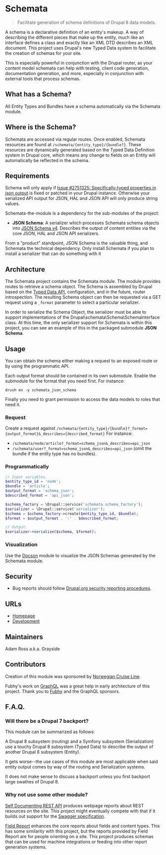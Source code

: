 # Schemata

> Facilitate generation of schema definitions of Drupal 8 data models.

A schema is a declarative definition of an entity's makeup. A way of describing
the different pieces that make up the entity, much like an interface defines a
class and exactly like an XML DTD describes an XML document. This project uses
Drupal's new Typed Data system to facilitate the creation of schemas for your
site.

This is especially powerful in conjunction with the Drupal router, as your
content model schemata can help with testing, client code generation,
documentation generation, and more, especially in conjunction with external
tools that process schemas.

## What has a Schema?

All Entity Types and Bundles have a schema automatically via the Schemata module.

## Where is the Schema?

Schemata are accessed via regular routes. Once enabled, Schemata resources are
found at `/schemata/{entity_type}/{bundle?}`. These resources are dynamically
generated based on the Typed Data Definition system in Drupal core, which means
any change to fields on an Entity will automatically be reflected in the schema.

## Requirements

Schema will only apply if [Issue #2751325: Specifically-typed properties in json output](https://www.drupal.org/node/2751325)
is fixed or patched in your Drupal instance. Otherwise your serialized API
output for JSON, HAL and JSON API will only produce string values.

Schemata-the-module is a dependency for the sub-modules of the project:

* **JSON Schema**: A serializer which processes Schemata schema objects into
  [JSON Schema v4](http://json-schema.org). Describes the output of content 
  entities via the core JSON, HAL and JSON API serializers.

From a "product" standpoint, JSON Schema is the valuable thing, and Schemata
the technical dependency. Only install Schemata if you plan to install a
serializer that can do something with it

## Architecture

The Schemata project contains the Schemata module. The module provides routes to
retrieve a schema object. The Schema is assembled by Drupal based
on the [Typed Data API](https://www.drupal.org/node/1794140), configuration,
and in the future, router introspection. The resulting Schema object can then
be requested via a GET request using a `_format` parameter to select a
particular serializer.

In order to serialize the Schema Object, the serializer must be able to support
implementations of the Drupal\schemata\Schema\SchemaInterface class. At this
time, the only serializer support for Schemata is within this project, you can
see an example of this in the packaged submodule **JSON Schema**.

## Usage

You can obtain the schema either making a request to an exposed route or by
using the programmatic API.

Each output format should be contained in its own submodule. Enable the
submodule for the format that you need first. For instance:

```
drush en -y schemata_json_schema
```

Finally you need to grant permission to access the data models to roles that
need it.

### Request
Create a request against `/schemata/{entity_type}/{bundle}?_format={output_format}&_describes={described_format}`
For instance:

  * `/schemata/node/article?_format=schema_json&_describes=api_json`
  * `/schemata/user?_format=schema_json&_describes=api_json` (omit the bundle
  if the entity type has no bundles).

### Programmatically
```php
// Input variables.
$entity_type_id = 'node';
$bundle = 'article';
$output_format = 'schema_json';
$described_format = 'api_json';

$schema_factory = \Drupal::service('schemata.schema_factory');
$serializer = \Drupal::service('serializer');
$schema = $schema_factory->create($entity_type_id, $bundle);
$format = $output_format . ':' . $described_format;

// Output.
$serializer->serialize($schema, $format);
```

### Visualization
Use the [Docson](https://www.drupal.org/project/docson) module to visualize the JSON Schemas generated by the Schemata module.

## Security

* Bug reports should follow [Drupal.org security reporting procedures](https://www.drupal.org/node/101494).

## URLs

* [Homepage](https://www.drupal.org/project/schemata)
* [Development](https://github.com/phase2/schemata)

## Maintainers

Adam Ross a.k.a. Grayside

## Contributors

Creation of this module was sponsored by [Norwegian Cruise Line](https://www.drupal.org/norwegian-cruise-line).

Fubhy's work on [GraphQL](https://www.drupal.org/project/graphql) was a great
help in early architecture of this project. Thank you to [Fubhy](https://www.drupal.org/u/fubhy)
and the GraphQL sponsors.

## F.A.Q.

### Will there be a Drupal 7 backport?

This module can be summarized as follows:

A Drupal 8 subsystem (routing) and a Symfony subsystem (Serialization) use a touchy
Drupal 8 subsystem (Typed Data) to describe the output of another Drupal 8
subsystem (Entity).

It gets worse--the use cases of this module are most applicable when said entity
output comes by way of the routing and Serialization systems.

It does not make sense to discuss a backport unless you first backport large
swathes of Drupal 8.

### Why not use some other module?

[Self Documenting REST API](https://www.drupal.org/project/rest_api_doc) produces
webpage reports about REST resources on the site. This project might eventually
compete with that if it builds out support for the [Swagger specification](http://swagger.io/).

[Field Report](https://www.drupal.org/project/field_report) enhances the core
reports about fields and content types. This has some similarity with this
project, but the reports provided by Field Report are for people orienting on
a site. This project produces schemas that can be used for machine integrations
or feeding into other report generation systems.
